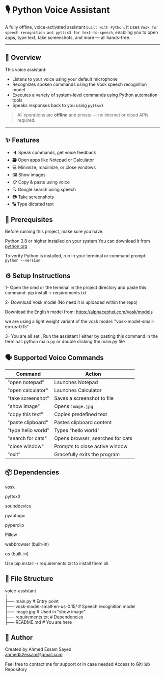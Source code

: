 # 🎙️ Python Voice Assistant

A fully offline, voice-activated assistant ```built with Python```. It uses ```Vosk for speech recognition and pyttsx3 for text-to-speech```, enabling you to open apps, type text, take screenshots, and more — all hands-free.

---

## 🧠 Overview

This voice assistant:
- Listens to your voice using your default microphone
- Recognizes spoken commands using the Vosk speech recognition model
- Executes a variety of system-level commands using Python automation tools
- Speaks responses back to you using `pyttsx3`

> All operations are **offline** and private — no internet or cloud APIs required.

---

## ✨ Features

- 🔈 Speak commands, get voice feedback
- 🗃️ Open apps like Notepad or Calculator
- 💻 Minimize, maximize, or close windows
- 🖼️ Show images
- 📋 Copy & paste using voice
- 🔍 Google search using speech
- 📷 Take screenshots
- 🔠 Type dictated text

## 🧰 Prerequisites
Before running this project, make sure you have:

Python 3.8 or higher installed on your system
You can download it from [python.org](https://www.python.org/downloads/)

To verify Python is installed, run in your terminal or command prompt: ``` python --version```

## ⚙️ Setup Instructions
1- Open the cmd or the terminal in the project directory and paste this command: pip install -r requirements.txt

2-  Download Vosk model (No need it is uploaded within the repo)

Download the English model from:
https://alphacephei.com/vosk/models

we are using a light weight variant of the vosk model: "vosk-model-small-en-us-0.15"

3- You are all set , Run the assistant !
either by pasting this command in the terminal: python main.py
or
double clicking the main.py file

## 🗣️ Supported Voice Commands

| Command            | Action                           |
| ------------------ | -------------------------------- |
| "open notepad"     | Launches Notepad                 |
| "open calculator"  | Launches Calculator              |
| "take screenshot"  | Saves a screenshot to file       |
| "show image"       | Opens `image.jpg`                |
| "copy this text"   | Copies predefined text           |
| "paste clipboard"  | Pastes clipboard content         |
| "type hello world" | Types "hello world"              |
| "search for cats"  | Opens browser, searches for cats |
| "close window"     | Prompts to close active window   |
| "exit"             | Gracefully exits the program     |


## 📦 Dependencies

vosk

pyttsx3

sounddevice

pyautogui

pyperclip

Pillow

webbrowser (built-in)

os (built-in)

Use pip install -r requirements.txt to install them all.

## 📁 File Structure

voice-assistant\
│\
├── main.py                         # Entry point   \
├── vosk-model-small-en-us-0.15/    # Speech recognition model  \
├── image.jpg                       # Used in "show image"  \
├── requirements.txt                # Dependencies  \
├── README.md                       # You are here


## 👤 Author
Created by Ahmed Essam Sayed    \
ahmed52essam@gmail.com

Feel free to contact me for support or in case needed Access to GitHub Repository